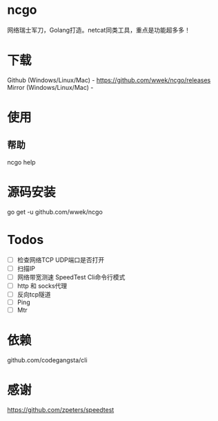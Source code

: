 # ncgo
网络瑞士军刀，Golang打造。netcat同类工具，重点是功能超多多！

# 下载
 Github (Windows/Linux/Mac) - https://github.com/wwek/ncgo/releases
 Mirror (Windows/Linux/Mac) - 


# 使用

## 帮助
ncgo help

# 源码安装
go get -u github.com/wwek/ncgo

# Todos
- [ ] 检查网络TCP UDP端口是否打开
- [ ] 扫描IP
- [ ] 网络带宽测速 SpeedTest Cli命令行模式
- [ ] http 和 socks代理
- [ ] 反向tcp隧道
- [ ] Ping
- [ ] Mtr

# 依赖
github.com/codegangsta/cli

# 感谢
https://github.com/zpeters/speedtest
